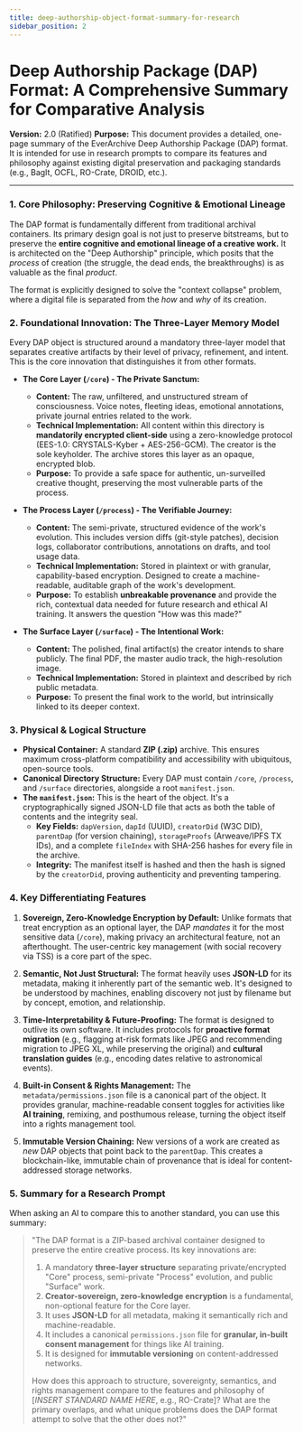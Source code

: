 ```yaml
---
title: deep-authorship-object-format-summary-for-research
sidebar_position: 2
---
```


# Deep Authorship Package (DAP) Format: A Comprehensive Summary for Comparative Analysis

**Version:** 2.0 (Ratified)
**Purpose:** This document provides a detailed, one-page summary of the EverArchive Deep Authorship Package (DAP) format. It is intended for use in research prompts to compare its features and philosophy against existing digital preservation and packaging standards (e.g., BagIt, OCFL, RO-Crate, DROID, etc.).

---

### **1. Core Philosophy: Preserving Cognitive & Emotional Lineage**

The DAP format is fundamentally different from traditional archival containers. Its primary design goal is not just to preserve bitstreams, but to preserve the **entire cognitive and emotional lineage of a creative work.** It is architected on the "Deep Authorship" principle, which posits that the *process* of creation (the struggle, the dead ends, the breakthroughs) is as valuable as the final *product*.

The format is explicitly designed to solve the "context collapse" problem, where a digital file is separated from the *how* and *why* of its creation.

### **2. Foundational Innovation: The Three-Layer Memory Model**

Every DAP object is structured around a mandatory three-layer model that separates creative artifacts by their level of privacy, refinement, and intent. This is the core innovation that distinguishes it from other formats.

*   **The Core Layer (`/core`) - The Private Sanctum:**
    *   **Content:** The raw, unfiltered, and unstructured stream of consciousness. Voice notes, fleeting ideas, emotional annotations, private journal entries related to the work.
    *   **Technical Implementation:** All content within this directory is **mandatorily encrypted client-side** using a zero-knowledge protocol (EES-1.0: CRYSTALS-Kyber + AES-256-GCM). The creator is the sole keyholder. The archive stores this layer as an opaque, encrypted blob.
    *   **Purpose:** To provide a safe space for authentic, un-surveilled creative thought, preserving the most vulnerable parts of the process.

*   **The Process Layer (`/process`) - The Verifiable Journey:**
    *   **Content:** The semi-private, structured evidence of the work's evolution. This includes version diffs (git-style patches), decision logs, collaborator contributions, annotations on drafts, and tool usage data.
    *   **Technical Implementation:** Stored in plaintext or with granular, capability-based encryption. Designed to create a machine-readable, auditable graph of the work's development.
    *   **Purpose:** To establish **unbreakable provenance** and provide the rich, contextual data needed for future research and ethical AI training. It answers the question "How was this made?"

*   **The Surface Layer (`/surface`) - The Intentional Work:**
    *   **Content:** The polished, final artifact(s) the creator intends to share publicly. The final PDF, the master audio track, the high-resolution image.
    *   **Technical Implementation:** Stored in plaintext and described by rich public metadata.
    *   **Purpose:** To present the final work to the world, but intrinsically linked to its deeper context.

### **3. Physical & Logical Structure**

*   **Physical Container:** A standard **ZIP (.zip)** archive. This ensures maximum cross-platform compatibility and accessibility with ubiquitous, open-source tools.
*   **Canonical Directory Structure:** Every DAP must contain `/core`, `/process`, and `/surface` directories, alongside a root `manifest.json`.
*   **The `manifest.json`:** This is the heart of the object. It's a cryptographically signed JSON-LD file that acts as both the table of contents and the integrity seal.
    *   **Key Fields:** `dapVersion`, `dapId` (UUID), `creatorDid` (W3C DID), `parentDap` (for version chaining), `storageProofs` (Arweave/IPFS TX IDs), and a complete `fileIndex` with SHA-256 hashes for every file in the archive.
    *   **Integrity:** The manifest itself is hashed and then the hash is signed by the `creatorDid`, proving authenticity and preventing tampering.

### **4. Key Differentiating Features**

1.  **Sovereign, Zero-Knowledge Encryption by Default:** Unlike formats that treat encryption as an optional layer, the DAP *mandates* it for the most sensitive data (`/core`), making privacy an architectural feature, not an afterthought. The user-centric key management (with social recovery via TSS) is a core part of the spec.

2.  **Semantic, Not Just Structural:** The format heavily uses **JSON-LD** for its metadata, making it inherently part of the semantic web. It's designed to be understood by machines, enabling discovery not just by filename but by concept, emotion, and relationship.

3.  **Time-Interpretability & Future-Proofing:** The format is designed to outlive its own software. It includes protocols for **proactive format migration** (e.g., flagging at-risk formats like JPEG and recommending migration to JPEG XL, while preserving the original) and **cultural translation guides** (e.g., encoding dates relative to astronomical events).

4.  **Built-in Consent & Rights Management:** The `metadata/permissions.json` file is a canonical part of the object. It provides granular, machine-readable consent toggles for activities like **AI training**, remixing, and posthumous release, turning the object itself into a rights management tool.

5.  **Immutable Version Chaining:** New versions of a work are created as *new* DAP objects that point back to the `parentDap`. This creates a blockchain-like, immutable chain of provenance that is ideal for content-addressed storage networks.

### **5. Summary for a Research Prompt**

When asking an AI to compare this to another standard, you can use this summary:

> "The DAP format is a ZIP-based archival container designed to preserve the entire creative process. Its key innovations are:
>
> 1.  A mandatory **three-layer structure** separating private/encrypted "Core" process, semi-private "Process" evolution, and public "Surface" work.
> 2.  **Creator-sovereign, zero-knowledge encryption** is a fundamental, non-optional feature for the Core layer.
> 3.  It uses **JSON-LD** for all metadata, making it semantically rich and machine-readable.
> 4.  It includes a canonical `permissions.json` file for **granular, in-built consent management** for things like AI training.
> 5.  It is designed for **immutable versioning** on content-addressed networks.
>
> How does this approach to structure, sovereignty, semantics, and rights management compare to the features and philosophy of [*INSERT STANDARD NAME HERE*, e.g., RO-Crate]? What are the primary overlaps, and what unique problems does the DAP format attempt to solve that the other does not?"